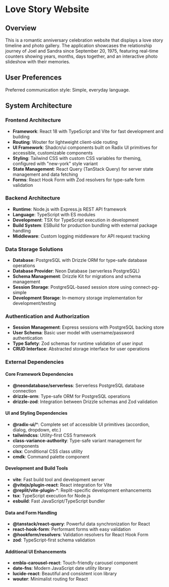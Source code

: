 # Love Story Website

## Overview

This is a romantic anniversary celebration website that displays a love story timeline and photo gallery. The application showcases the relationship journey of Joel and Sandra since September 20, 1975, featuring real-time counters showing years, months, days together, and an interactive photo slideshow with their memories.

## User Preferences

Preferred communication style: Simple, everyday language.

## System Architecture

### Frontend Architecture
- **Framework**: React 18 with TypeScript and Vite for fast development and building
- **Routing**: Wouter for lightweight client-side routing
- **UI Framework**: Shadcn/ui components built on Radix UI primitives for accessible, customizable components
- **Styling**: Tailwind CSS with custom CSS variables for theming, configured with "new-york" style variant
- **State Management**: React Query (TanStack Query) for server state management and data fetching
- **Forms**: React Hook Form with Zod resolvers for type-safe form validation

### Backend Architecture
- **Runtime**: Node.js with Express.js REST API framework
- **Language**: TypeScript with ES modules
- **Development**: TSX for TypeScript execution in development
- **Build System**: ESBuild for production bundling with external package handling
- **Middleware**: Custom logging middleware for API request tracking

### Data Storage Solutions
- **Database**: PostgreSQL with Drizzle ORM for type-safe database operations
- **Database Provider**: Neon Database (serverless PostgreSQL)
- **Schema Management**: Drizzle Kit for migrations and schema management
- **Session Storage**: PostgreSQL-based session store using connect-pg-simple
- **Development Storage**: In-memory storage implementation for development/testing

### Authentication and Authorization
- **Session Management**: Express sessions with PostgreSQL backing store
- **User Schema**: Basic user model with username/password authentication
- **Type Safety**: Zod schemas for runtime validation of user input
- **CRUD Interface**: Abstracted storage interface for user operations

### External Dependencies

#### Core Framework Dependencies
- **@neondatabase/serverless**: Serverless PostgreSQL database connection
- **drizzle-orm**: Type-safe ORM for PostgreSQL operations
- **drizzle-zod**: Integration between Drizzle schemas and Zod validation

#### UI and Styling Dependencies
- **@radix-ui/***: Complete set of accessible UI primitives (accordion, dialog, dropdown, etc.)
- **tailwindcss**: Utility-first CSS framework
- **class-variance-authority**: Type-safe variant management for components
- **clsx**: Conditional CSS class utility
- **cmdk**: Command palette component

#### Development and Build Tools
- **vite**: Fast build tool and development server
- **@vitejs/plugin-react**: React integration for Vite
- **@replit/vite-plugin-***: Replit-specific development enhancements
- **tsx**: TypeScript execution for Node.js
- **esbuild**: Fast JavaScript/TypeScript bundler

#### Data and Form Handling
- **@tanstack/react-query**: Powerful data synchronization for React
- **react-hook-form**: Performant forms with easy validation
- **@hookform/resolvers**: Validation resolvers for React Hook Form
- **zod**: TypeScript-first schema validation

#### Additional UI Enhancements
- **embla-carousel-react**: Touch-friendly carousel component
- **date-fns**: Modern JavaScript date utility library
- **lucide-react**: Beautiful and consistent icon library
- **wouter**: Minimalist routing for React